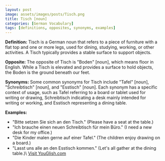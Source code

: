 ```yaml
---
layout: post
image: assets/images/posts/Tisch.png
title: Tisch [noun]
categories: [German Vocabulary]
tags: [definitions, opposites, synonyms, examples]
---
```


**Definition:**
Tisch is a German noun that refers to a piece of furniture with a flat top and one or more legs, used for dining, studying, working, or other activities. A Tisch typically provides a stable surface to support objects.

**Opposite:**
The opposite of Tisch is "Boden" [noun], which means floor in English. While a Tisch is elevated and provides a surface to hold objects, the Boden is the ground beneath our feet.

**Synonyms:**
Some common synonyms for Tisch include "Tafel" [noun], "Schreibtisch" [noun], and "Esstisch" [noun]. Each synonym has a specific context of usage, such as Tafel referring to a board or tablet used for writing or drawing, Schreibtisch indicating a desk mainly intended for writing or working, and Esstisch representing a dining table.

**Examples:**
- "Bitte setzen Sie sich an den Tisch." (Please have a seat at the table.)
- "Ich brauche einen neuen Schreibtisch für mein Büro." (I need a new desk for my office.)
- "Die Kinder malen gerne auf einer Tafel." (The children enjoy drawing on a board.)
- "Lasst uns alle an den Esstisch kommen." (Let's all gather at the dining table.)\ <a id="yg-widget-0" class="youglish-widget" data-query="Tisch" data-lang="german" data-components="8412" data-auto-start="0" data-bkg-color="theme_light" data-title="How%20to%20pronounce%20Tisch%20in%20German"  rel="nofollow" href="https://youglish.com">Visit YouGlish.com</a><script async src="https://youglish.com/public/emb/widget.js" charset="utf-8"></script>